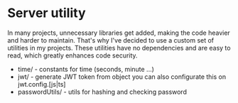 # Server utility

In many projects, unnecessary libraries get added, making the code heavier and harder to maintain. That's why I've decided to use a custom set of utilities in my projects. These utilities have no dependencies and are easy to read, which greatly enhances code security.

- time/ - constants for time (seconds, minute ...)
- jwt/ - generate JWT token from object you can also configurate this on jwt.config.[js|ts]
- passwordUtils/ - utils for hashing and checking password
